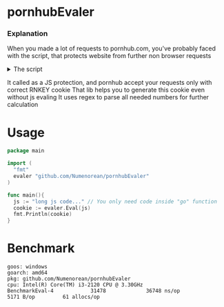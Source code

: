 # pornhubEvaler

### Explanation

When you made a lot of requests to pornhub.com, you've probably faced with the script, that protects website from further non browser requests

<details>
  <summary>The script</summary>
  
  ```javascript
  function leastFactor(n) {
if (isNaN(n) || !isFinite(n)) return NaN;
if (n==0) return 0;
if (n%1 || n*n<2) return 1;
if (n%2==0) return 2;
if (n%3==0) return 3;
if (n%5==0) return 5;
var m=Math.sqrt(n);
for (var i=7;i<=m;i+=30) {
 if (n%i==0)      return i;
 if (n%(i+4)==0)  return i+4;
 if (n%(i+6)==0)  return i+6;
 if (n%(i+10)==0) return i+10;
 if (n%(i+12)==0) return i+12;
 if (n%(i+16)==0) return i+16;
 if (n%(i+22)==0) return i+22;
 if (n%(i+24)==0) return i+24;
}
return n;
}
function go() {
var p=1992641534185; var s=389958454; var n;
if ((s >> 13) & 1)      p+=/* 120886108*
*/152880888*/* 120886108*
*/14;/*
else p-=
*/else
p-=/*
p+= */109108064*        14; if ((s >> 5) & 1)/*
p+= */p+=206490833*/*
else p-=
*/6; else  p-=  303244837*/*
p+= */6;/*
else p-=
*/if ((s >> 5) & 1) p+=/*
*13;
*/80475974*/* 120886108*
*/6;    else    p-=179580231*/*
else p-=
*/6;
if ((s >> 4) & 1)/*
p+= */p+=/*
p+= */80455957* 7;/* 120886108*
*/else p-=/* 120886108*
*/25077917*/*
else p-=
*/5; if ((s >> 15) & 1) p+=
97957449*/*
p+= */16; else /*
*13;
*/p-=14479763*/*
*13;
*/16;
p-=2111472091;
n=leastFactor(p);
{ document.cookie="RNKEY="+n+"*"+p/n+":"+s+":2040500497:1";
 document.location.reload(true); }
}
  ```
</details>

It called as a JS protection, and pornhub accept your requests only with correct RNKEY cookie
That lib helps you to generate this cookie even without js evaling
It uses regex to parse all needed numbers for further calculation

# Usage

```go
package main

import (
  "fmt"
  evaler "github.com/Numenorean/pornhubEvaler"
)

func main(){
  js := "long js code..." // You only need code inside "go" function
  cookie := evaler.Eval(js)
  fmt.Println(cookie)
}
```

# Benchmark

```
goos: windows
goarch: amd64
pkg: github.com/Numenorean/pornhubEvaler
cpu: Intel(R) Core(TM) i3-2120 CPU @ 3.30GHz
BenchmarkEval-4            31478             36748 ns/op            5171 B/op         61 allocs/op
```
